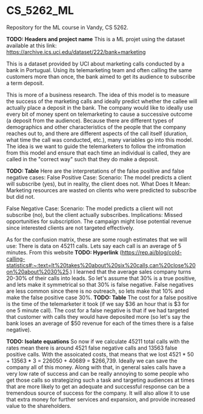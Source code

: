 # CS_5262_ML

Repository for the ML course in Vandy, CS 5262.

**TODO: Headers and project name**
This is a ML projet using the dataset available at this link: https://archive.ics.uci.edu/dataset/222/bank+marketing

This is a dataset provided by UCI about marketing calls conducted by a bank in Portugual. Using its telemarketing team and often calling the same customers more than once, the bank aimed to get its audience to subscribe a term deposit.

This is more of a business research. The idea of this model is to measure the success of the marketing calls and ideally predict whether the
callee will actually place a deposit in the bank. The company would like to ideally use every bit of money spent on
telemarketing to cause a successive outcome (a deposit from the audience). Because there are different types of demographics and other characteristics of the people that the company reaches out to, and there are different aspects of the call itself (duration, what time the call was conducted, etc.), many variables go into this model. The idea is we want to guide the telemarketers to follow the infromation from this model and ensure that each time an individual is called, they are called in the "correct way" such that they do make a deposit.


**TODO: Table**
Here are the interpretations of the false positive and false negative cases:
False Positive Case:
Scenario: The model predicts a client will subscribe (yes), but in reality, the client does not.
What Does It Mean:
Marketing resources are wasted on clients who were predicted to subscribe but did not.

False Negative Case:
Scenario: The model predicts a client will not subscribe (no), but the client actually subscribes.
Implications:
Missed opportunities for subscription.
The campaign might lose potential revenue since interested clients are not targeted effectively.

As for the confusion matrix, these are some rough estimates that we will use:
There is data on 45211 calls. Lets say each call is an average of 5 minutes.
From this website **TODO: Hyperlink** (https://rep.ai/blog/cold-calling-statistics#:~:text=It%20takes%20about%20six%20calls,can%20close%20on%20about%2030%25.) I learned that the average sales company turns 20-30% of their calls into leads. So let's assume that 30% is a true positive, and lets make it symmetrical so that 30% is false negative. False negatives are less common since there is no outreach, so lets make that 10% and make the false positive case 30%. **TODO: Table**
The cost for a false positive is the time of the telemarketer it took (if we say $36 an hour that is $3 for one 5 minute call).
The cost for a false negative is that if we had targeted that customer with calls they would have deposited more (so let's say the bank
loses an average of $50 revenue for each of the times there is a false negative).

**TODO: Isolate equations**
So now if we calculate 45211 total calls with the rates mean there is around 4521 false negative calls and 13563 false positive calls. With the assoicated costs, that means that we lost 4521 * 50 + 13563 * 3 = 226050 + 40689 = $266,739. Ideally we can save the company all of this money. Along with that, in general sales calls have a very low rate of success and can be really annoying to some people who get those calls so strategizing such a task and targeting audiences at times that are more likely to get an adequate and successful response can be a tremendous source of success for the company. It will also allow it to use that extra money for further services and expansion, and provide increased value to the shareholders.
